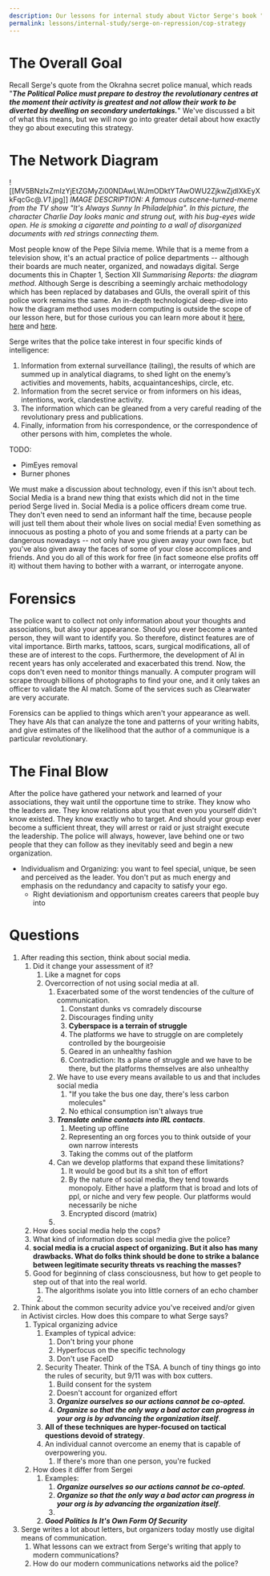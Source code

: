 ```yaml
---
description: Our lessons for internal study about Victor Serge's book "What Everyone Should Know About Repression". On the topic of the overarching strategy of cops.
permalink: lessons/internal-study/serge-on-repression/cop-strategy
---
```


# The Overall Goal

Recall Serge's quote from the Okrahna secret police manual, which reads "***The Political Police must prepare to destroy the revolutionary centres at the moment their activity is greatest and not allow their work to be diverted by dwelling on secondary undertakings.***" We've discussed a bit of what this means, but we will now go into greater detail about how exactly they go about executing this strategy.

# The Network Diagram

![[MV5BNzIxZmIzYjEtZGMyZi00NDAwLWJmODktYTAwOWU2ZjkwZjdlXkEyXkFqcGc@._V1_.jpg]]
*IMAGE DESCRIPTION: A famous cutscene-turned-meme from the TV show "It's Always Sunny In Philadelphia". In this picture, the character Charlie Day looks manic and strung out, with his bug-eyes wide open. He is smoking a cigarette and pointing to a wall of disorganized documents with red strings connecting them.*

Most people know of the Pepe Silvia meme. While that is a meme from a television show, it's an actual practice of police departments -- although their boards are much neater, organized, and nowadays digital. Serge documents this in Chapter 1, Section XII *Summarising Reports: the diagram method*. Although Serge is describing a seemingly archaic methodology which has been replaced by databases and GUIs, the overall spirit of this police work remains the same. An in-depth technological deep-dive into how the diagram method uses modern computing is outside the scope of our lesson here, but for those curious you can learn more about it [here](https://www.rand.org/content/dam/rand/pubs/occasional_papers/2009/RAND_OP258.pdf), [here](https://apps.dtic.mil/sti/trecms/pdf/AD1069683.pdf) and [here](https://assets.cambridge.org/97811070/22591/frontmatter/9781107022591_frontmatter.pdf).

Serge writes that the police take interest in four specific kinds of intelligence:

1. Information from external surveillance (tailing), the results of which are summed up in analytical diagrams, to shed light on the enemy’s activities and movements, habits, acquaintanceships, circle, etc.
2. Information from the secret service or from informers on his ideas, intentions, work, clandestine activity.
3. The information which can be gleaned from a very careful reading of the revolutionary press and publications.
4. Finally, information from his correspondence, or the correspondence of other persons with him, completes the whole.

TODO:
- PimEyes removal
- Burner phones

We must make a discussion about technology, even if this isn't about tech. Social Media is a brand new thing that exists which did not in the time period Serge lived in. Social Media is a police officers dream come true. They don't even need to send an informant half the time, because people will just tell them about their whole lives on social media! Even something as innocuous as posting a photo of you and some friends at a party can be dangerous nowadays -- not only have you given away your own face, but you've also given away the faces of some of your close accomplices and friends. And you do all of this work for free (in fact someone else profits off it) without them having to bother with a warrant, or interrogate anyone.

# Forensics

The police want to collect not only information about your thoughts and associations, but also your appearance. Should you ever become a wanted person, they will want to identify you. So therefore, distinct features are of vital importance. Birth marks, tattoos, scars, surgical modifications, all of these are of interest to the cops. Furthermore, the development of AI in recent years has only accelerated and exacerbated this trend. Now, the cops don't even need to monitor things manually. A computer program will scrape through billions of photographs to find your one, and it only takes an officer to validate the AI match. Some of the services such as Clearwater are very accurate.

Forensics can be applied to things which aren't your appearance as well. They have AIs that can analyze the tone and patterns of your writing habits, and give estimates of the likelihood that the author of a communique is a particular revolutionary.

# The Final Blow

After the police have gathered your network and learned of your associations, they wait until the opportune time to strike. They know who the leaders are. They know relations abut you that even you yourself didn't know existed. They know exactly who to target. And should your group ever become a sufficient threat, they will arrest or raid or just straight execute the leadership. The police will always, however, lave behind one or two people that they can follow as they inevitably seed and begin a new organization.

- Individualism and Organizing: you want to feel special, unique, be seen and perceived as the leader. You don't put as much energy and emphasis on the redundancy and capacity to satisfy your ego.
	- Right deviationism and opportunism creates careers that people buy into

# Questions

1. After reading this section, think about social media.
	1. Did it change your assessment of it?
		1. Like a magnet for cops
		2. Overcorrection of not using social media at all.
			1. Exacerbated some of the worst tendencies of the culture of communication.
				1. Constant dunks vs comradely discourse
				2. Discourages finding unity
				3. **Cyberspace is a terrain of struggle**
				4. The platforms we have to struggle on are completely controlled by the bourgeoisie
				5. Geared in an unhealthy fashion
				6. Contradiction: Its a plane of struggle and we have to be there, but the platforms themselves are also unhealthy
			2. We have to use every means available to us and that includes social media
				1. "If you take the bus one day, there's less carbon molecules"
				2. No ethical consumption isn't always true
			3. ***Translate online contacts into IRL contacts***.
				1. Meeting up offline
				2. Representing an org forces you to think outside of your own narrow interests
				3. Taking the comms out of the platform
			4. Can we develop platforms that expand these limitations?
				1. It would be good but its a shit ton of effort
				2. By the nature of social media, they tend towards monopoly. Either have a platform that is broad and lots of ppl, or niche and very few people. Our platforms would necessarily be niche
				3. Encrypted discord (matrix)
			5. 
	2. How does social media help the cops?
	3. What kind of information does social media give the police?
	4. **social media is a crucial aspect of organizing. But it also has many drawbacks. What do folks think should be done to strike a balance between legitimate security threats vs reaching the masses?**
	5. Good for beginning of class consciousness, but how to get people to step out of that into the real world.
		1. The algorithms isolate you into little corners of an echo chamber
		2. 
2. Think about the common security advice you've received and/or given in Activist circles. How does this compare to what Serge says?
	1. Typical organizing advice
		1. Examples of typical advice:
			1. Don't bring your phone
			2. Hyperfocus on the specific technology
			3. Don't use FaceID
		2. Security Theater. Think of the TSA. A bunch of tiny things go into the rules of security, but 9/11 was with box cutters.
			1. Build consent for the system
			2. Doesn't account for organized effort
			3. ***Organize ourselves so our actions cannot be co-opted.***
			4. ***Organize so that the only way a bad actor can progress in your org is by advancing the organization itself***.
		3. **All of these techniques are hyper-focused on tactical questions devoid of strategy**.
		4. An individual cannot overcome an enemy that is capable of overpowering you.
			1. If there's more than one person, you're fucked
	2. How does it differ from Sergei
		1. Examples:
			1. ***Organize ourselves so our actions cannot be co-opted.***
			2. ***Organize so that the only way a bad actor can progress in your org is by advancing the organization itself***.
			3.  
		2. ***Good Politics Is It's Own Form Of Security***
3. Serge writes a lot about letters, but organizers today mostly use digital means of communication.
	1. What lessons can we extract from Serge's writing that apply to modern communications?
	2. How do our modern communications networks aid the police?
